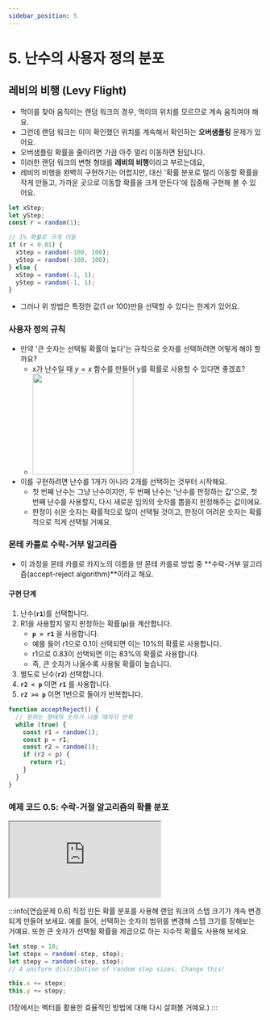 ```yaml
---
sidebar_position: 5
---
```


# 5. 난수의 사용자 정의 분포

## 레비의 비행 (Levy Flight)

- 먹이를 찾아 움직이는 랜덤 워크의 경우, 먹이의 위치를 모르므로 계속 움직여야 해요.
- 그런데 랜덤 워크는 이미 확인했던 위치를 계속해서 확인하는 **오버샘플링** 문제가 있어요.
- 오버샘플링 확률을 줄이려면 가끔 아주 멀리 이동하면 된답니다.
- 이러한 랜덤 워크의 변형 형태를 **레비의 비행**이라고 부르는데요,
- 레비의 비행을 완벽히 구현하기는 어렵지만, 대신 '확률 분포로 멀리 이동할 확률을 작게 만들고, 가까운 곳으로 이동할 확률을 크게 만든다'에 집중해 구현해 볼 수 있어요.

```js
let xStep;
let yStep;
const r = random(1);

// 1% 확률로 크게 이동
if (r < 0.01) {
  xStep = random(-100, 100);
  yStep = random(-100, 100);
} else {
  xStep = random(-1, 1);
  yStep = random(-1, 1);
}
```

- 그러나 위 방법은 특정한 값(1 or 100)만을 선택할 수 있다는 한계가 있어요.

### 사용자 정의 규칙

- 만약 '큰 숫자는 선택될 확률이 높다'는 규칙으로 숫자를 선택하려면 어떻게 해야 할까요?
  - x가 난수일 때 $y=x$ 함수를 만들어 y를 확률로 사용할 수 있다면 좋겠죠?
  - <img src="https://natureofcode.com/static/4c4bb483173672e4ab41bb3f670f259a/20fb6/00_randomness_4.webp" width="200px" />
- 이를 구현하려면 난수를 1개가 아니라 2개를 선택하는 것부터 시작해요.
  - 첫 번째 난수는 그냥 난수이지만, 두 번째 난수는 '난수를 판정하는 값'으로, 첫 번째 난수를 사용할지, 다시 새로운 임의의 숫자를 뽑을지 판정해주는 값이에요.
  - 판정이 쉬운 숫자는 확률적으로 많이 선택될 것이고, 판정이 어려운 숫자는 확률적으로 적게 선택될 거예요.

### 몬테 카를로 수락-거부 알고리즘

- 이 과정을 몬테 카를로 카지노의 이름을 딴 몬테 카를로 방법 중 **수락-거부 알고리즘(accept-reject algorithm)**이라고 해요.

#### 구현 단계

1. 난수(**`r1`**)를 선택합니다.
2. R1을 사용할지 말지 판정하는 확률(**`p`**)을 계산합니다.
   - **`p = r1`** 을 사용합니다.
   - 예를 들어 r1으로 0.1이 선택되면 이는 10%의 확률로 사용합니다.
   - r1으로 0.83이 선택되면 이는 83%의 확률로 사용합니다.
   - 즉, 큰 숫자가 나올수록 사용될 확률이 높습니다.
3. 별도로 난수(**`r2`**) 선택합니다.
4. **`r2 < p`** 이면 **`r1`** 를 사용합니다.
5. **`r2 >= p`** 이면 1번으로 돌아가 반복합니다.

```js
function acceptReject() {
  // 원하는 형태의 숫자가 나올 때까지 반복
  while (true) {
    const r1 = random(1);
    const p = r1;
    const r2 = random(1);
    if (r2 < p) {
      return r1;
    }
  }
}
```

### 예제 코드 0.5: 수락-거절 알고리즘의 확률 분포

<iframe  class="editor"  src="https://editor.p5js.org/urbanscratcher/full/_O6GR9pba"></iframe>

:::info[연습문제 0.6]
직접 만든 확률 분포를 사용해 랜덤 워크의 스텝 크기가 계속 변경되게 만들어 보세요. 예를 들어, 선택하는 숫자의 범위를 변경해 스텝 크기를 정해보는 거예요. 또한 큰 숫자가 선택될 확률을 제곱으로 하는 지수적 확률도 사용해 보세요.

```js
let step = 10;
let stepx = random(-step, step);
let stepy = random(-step, step);
// A uniform distribution of random step sizes. Change this!

this.x += stepx;
this.y += stepy;
```

(1장에서는 벡터를 활용한 효율적인 방법에 대해 다시 살펴볼 거예요.)
:::
